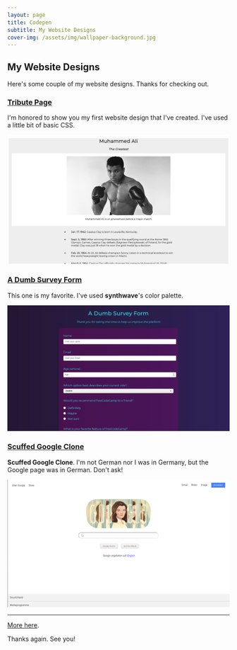 ```yaml
---
layout: page
title: Codepen
subtitle: My Website Designs
cover-img: /assets/img/wallpaper-background.jpg
---
```


## My Website Designs

Here's some couple of my website designs. Thanks for checking out.

### <a href="https://codepen.io/realsarius/pen/poyQNNZ" target="_blank">Tribute Page</a>

I'm honored to show you my first website design that I've created. I've used a little bit of basic CSS.

![my-tribute-page-image](/assets/img/my-tribute-page.png)

### <a href="https://codepen.io/realsarius/pen/MWyzpap" target="_blank">A Dumb Survey Form</a>

This one is my favorite. I've used **synthwave**'s color palette.

![a-dumb-survey-form](/assets/img/dumb-survey-form.png)

### <a href="https://codepen.io/realsarius/pen/MWyZVbd" target="_blank">Scuffed Google Clone</a>

**Scuffed Google Clone**. I'm not German nor I was in Germany, but the Google page was in German. Don't ask!

![scuffed-google-clone](/assets/img/scuffed-google-clone.png)

---

<a href="https://codepen.io/realsarius/" target="_blank">More here</a>.

Thanks again. See you!
